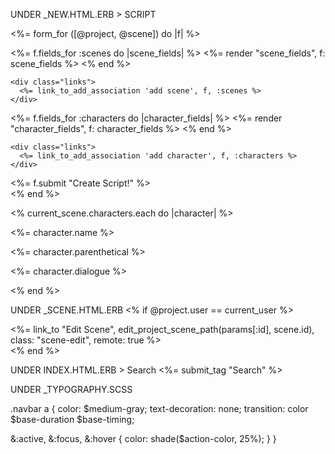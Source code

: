 UNDER _NEW.HTML.ERB > SCRIPT

<%= form_for ([@project, @scene]) do |f| %>
  <div id="scenes">
    <%= f.fields_for :scenes do |scene_fields| %>
      <%= render "scene_fields", f: scene_fields %>
    <% end %>

    <div class="links">
      <%= link_to_add_association 'add scene', f, :scenes %>
    </div>
  </div>

  <div id="characters">
    <%= f.fields_for :characters do |character_fields| %>
      <%= render "character_fields", f: character_fields %>
    <% end %>

    <div class="links">
      <%= link_to_add_association 'add character', f, :characters %>
    </div>
  </div>

  <div class="action">
    <%= f.submit "Create Script!" %>
  </div>
<% end %>



<% current_scene.characters.each do |character| %>
  <p>
    <%= character.name %>
  </p>
  <p>
    <%= character.parenthetical %>
  </p>
  <p>
    <%= character.dialogue %>
  </p>
<% end %>

UNDER _SCENE.HTML.ERB
<% if @project.user == current_user %>
  <div class="edit-scene">
     <%= link_to "Edit Scene", edit_project_scene_path(params[:id], scene.id), class: "scene-edit", remote: true %>
  </div>
<% end %>

UNDER INDEX.HTML.ERB > Search
  <%= submit_tag "Search" %>

UNDER _TYPOGRAPHY.SCSS

.navbar a {
  color: $medium-gray;
  text-decoration: none;
  transition: color $base-duration $base-timing;

  &:active,
  &:focus,
  &:hover {
    color: shade($action-color, 25%);
  }
}
